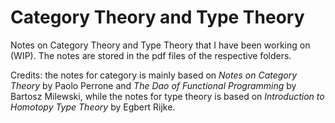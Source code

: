 # Category Theory and Type Theory 

Notes on Category Theory and Type Theory that I have been working on (WIP). The notes are stored in the pdf files of the respective folders. 

Credits: the notes for category is mainly based on *Notes on Category Theory* by Paolo Perrone and *The Dao of Functional Programming* by Bartosz Milewski, while the notes for type theory is based on *Introduction to Homotopy Type Theory* by Egbert Rijke.
